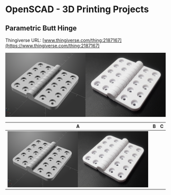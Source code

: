 # OpenSCAD - 3D Printing Projects

## Parametric Butt Hinge
Thingiverse URL: [www.thingiverse.com/thing:2187167](https://www.thingiverse.com/thing:2187167)

![Image](images/composite_1.PNG)


| A | B | C |
| ---- | ---- | ---- |
| ![Image](images/composite_1.PNG) |      |      |


  
